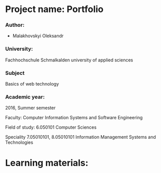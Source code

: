 # Project name: Portfolio

### Author:
 - Malakhovskyi Oleksandr

### University:
Fachhochschule Schmalkalden university of applied sciences

### Subject
Basics of web technology

### Academic year:
2016, Summer semester

Faculty: 
Computer Information Systems and Software Engineering

Field of study: 
6.050101 Computer Sciences

Speciality 7.05010101, 8.05010101 
Information Management Systems and Technologies

# Learning materials:
